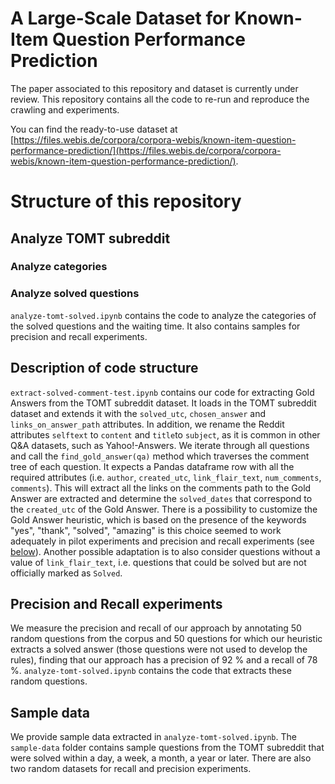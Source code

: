 # A Large-Scale Dataset for Known-Item Question Performance Prediction

The paper associated to this repository and dataset is currently under review.
This repository contains all the code to re-run and reproduce the crawling and experiments.

You can find the ready-to-use dataset at [https://files.webis.de/corpora/corpora-webis/known-item-question-performance-prediction/](https://files.webis.de/corpora/corpora-webis/known-item-question-performance-prediction/).

# Structure of this repository

## Analyze TOMT subreddit
### Analyze categories

### Analyze solved questions
`analyze-tomt-solved.ipynb` contains the code to analyze the categories of the solved questions and the waiting time. It also contains samples for precision and recall experiments.

## Description of code structure
`extract-solved-comment-test.ipynb` contains our code for extracting Gold Answers from the TOMT subreddit dataset. It loads in the TOMT subreddit dataset and extends it with the `solved_utc`, `chosen_answer` and `links_on_answer_path` attributes.
In addition, we rename the Reddit attributes `selftext` to `content` and `title`to `subject`, as it is common in other Q&A datasets, such as Yahoo!-Answers.
We iterate through all questions and call the `find_gold_answer(qa)` method which traverses the comment tree of each question. It expects a Pandas dataframe row with all the required attributes (i.e. `author`, `created_utc`, `link_flair_text`, `num_comments`, `comments`).
This will extract all the links on the comments path to the Gold Answer are extracted and determine the `solved_dates` that correspond to the `created_utc` of the Gold Answer.
There is a possibility to customize the Gold Answer heuristic, which is based on the presence of the keywords "yes", "thank", "solved", "amazing" is this choice seemed to work adequately in pilot experiments and precision and recall experiments (see [below](#precision-and-recall-experiments)). Another possible adaptation is to also consider questions without a value of `link_flair_text`, i.e. questions that could be solved but are not officially marked as `Solved`.

## Precision and Recall experiments
We measure the precision and recall of our approach by annotating 50 random questions from the corpus and 50 questions for which our heuristic extracts a solved answer (those questions were not used to develop the rules), finding that our approach has a precision of 92 % and a recall of 78 %. `analyze-tomt-solved.ipynb` contains the code that extracts these random questions.

## Sample data
We provide sample data extracted in `analyze-tomt-solved.ipynb`. The `sample-data` folder contains sample questions from the TOMT subreddit that were solved within a day, a week, a month, a year or later. There are also two random datasets for recall and precision experiments.
